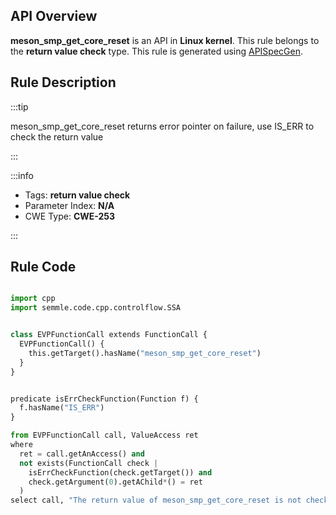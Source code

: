 ---
---


## API Overview
**meson_smp_get_core_reset** is an API in **Linux kernel**. This rule belongs to the **return value check** type. This rule is generated using [APISpecGen](../../tools/APISpecGen).
## Rule Description

:::tip

meson_smp_get_core_reset returns error pointer on failure, use IS_ERR to check the return value

:::

:::info

- Tags: **return value check**
- Parameter Index: **N/A**
- CWE Type: **CWE-253**

:::

## Rule Code
```python

import cpp
import semmle.code.cpp.controlflow.SSA


class EVPFunctionCall extends FunctionCall {
  EVPFunctionCall() {
    this.getTarget().hasName("meson_smp_get_core_reset")
  }
}


predicate isErrCheckFunction(Function f) {
  f.hasName("IS_ERR") 
}

from EVPFunctionCall call, ValueAccess ret
where
  ret = call.getAnAccess() and
  not exists(FunctionCall check |
    isErrCheckFunction(check.getTarget()) and
    check.getArgument(0).getAChild*() = ret
  )
select call, "The return value of meson_smp_get_core_reset is not checked with IS_ERR."
    
```